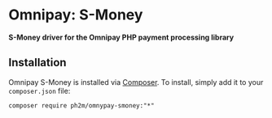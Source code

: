 # Omnipay: S-Money
**S-Money driver for the Omnipay PHP payment processing library**

## Installation
Omnipay S-Money is installed via [Composer](http://getcomposer.org/). To install, simply add it
to your `composer.json` file:

```
composer require ph2m/omnypay-smoney:"*"
```
